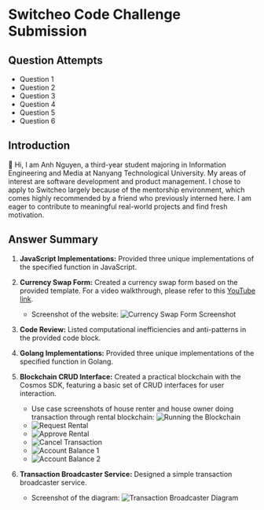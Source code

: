 # Switcheo Code Challenge Submission

## Question Attempts
- Question 1
- Question 2
- Question 3
- Question 4
- Question 5
- Question 6

## Introduction

👋 Hi, I am Anh Nguyen, a third-year student majoring in Information Engineering and Media at Nanyang Technological University. My areas of interest are software development and product management. I chose to apply to Switcheo largely because of the mentorship environment, which comes highly recommended by a friend who previously interned here. I am eager to contribute to meaningful real-world projects and find fresh motivation.

## Answer Summary

1. **JavaScript Implementations:** Provided three unique implementations of the specified function in JavaScript.
2. **Currency Swap Form:** Created a currency swap form based on the provided template. For a video walkthrough, please refer to this [YouTube link](https://www.youtube.com/watch?v=n03V1IwJMWE&ab_channel=ANH).
   - Screenshot of the website: ![Currency Swap Form Screenshot](https://github.com/anh-nguyenn/switcheo-code-challenge-submission/assets/92361793/8521ac69-0992-462e-b1d6-57b79ff8b581)
3. **Code Review:** Listed computational inefficiencies and anti-patterns in the provided code block.
4. **Golang Implementations:** Provided three unique implementations of the specified function in Golang.
5. **Blockchain CRUD Interface:** Created a practical blockchain with the Cosmos SDK, featuring a basic set of CRUD interfaces for user interaction.
   - Use case screenshots of house renter and house owner doing transaction through rental blockchain: ![Running the Blockchain](https://github.com/anh-nguyenn/switcheo-code-challenge-submission/assets/92361793/e56821da-e1d4-4812-89c4-638aa294a0c2)
   - ![Request Rental](https://github.com/anh-nguyenn/switcheo-code-challenge-submission/assets/92361793/f6f5161a-5b57-4247-b50c-94fab3ee0dd3)
   - ![Approve Rental](https://github.com/anh-nguyenn/switcheo-code-challenge-submission/assets/92361793/e04e1ba0-b33f-42d4-a216-a05e45d77922)
   - ![Cancel Transaction](https://github.com/anh-nguyenn/switcheo-code-challenge-submission/assets/92361793/ab896eda-4277-4834-bb6f-657540f27a36)
   - ![Account Balance 1](https://github.com/anh-nguyenn/switcheo-code-challenge-submission/assets/92361793/630261da-94c7-4b12-be71-60f9a23c7fa5)
   - ![Account Balance 2](https://github.com/anh-nguyenn/switcheo-code-challenge-submission/assets/92361793/40552f0e-c2ee-44a5-ac70-c1d909263a2f)

7. **Transaction Broadcaster Service:** Designed a simple transaction broadcaster service.
   - Screenshot of the diagram: ![Transaction Broadcaster Diagram](https://github.com/anh-nguyenn/switcheo-code-challenge-submission/assets/92361793/864a82cc-ef62-4a90-9c71-a9bebc9c2a99)

